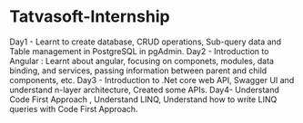 # Tatvasoft-Internship 
Day1 - Learnt to create database, CRUD operations, Sub-query data and Table management in PostgreSQL in pgAdmin.
Day2 - Introduction to Angular : Learnt about angular, focusing on componets, modules, data binding, and services, passing information between parent and child components, etc.
Day3 - Introduction to .Net core web API, Swagger UI and understand n-layer architecture, Created some APIs.
Day4- Understand Code First Approach , Understand LINQ, Understand how to write LINQ queries with Code First Approach.

